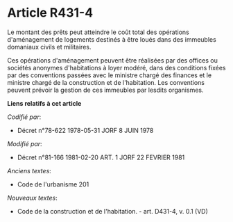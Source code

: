 # Article R431-4

Le montant des prêts peut atteindre le coût total des opérations d'aménagement de logements destinés à être loués dans des
immeubles domaniaux civils et militaires.

Ces opérations d'aménagement peuvent être réalisées par des offices ou sociétés anonymes d'habitations à loyer modéré, dans
des conditions fixées par des conventions passées avec le ministre chargé des finances et le ministre chargé de la
construction et de l'habitation. Les conventions peuvent prévoir la gestion de ces immeubles par lesdits organismes.

**Liens relatifs à cet article**

_Codifié par_:

  - Décret n°78-622 1978-05-31 JORF 8 JUIN 1978

_Modifié par_:

  - Décret n°81-166 1981-02-20 ART. 1 JORF 22 FEVRIER 1981

_Anciens textes_:

  - Code de l'urbanisme 201

_Nouveaux textes_:

  - Code de la construction et de l'habitation. - art. D431-4, v. 0.1 (VD)
